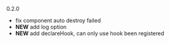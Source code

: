 0.2.0
- fix component auto destroy failed
- **NEW** add log option
- **NEW** add declareHook, can only use hook been registered